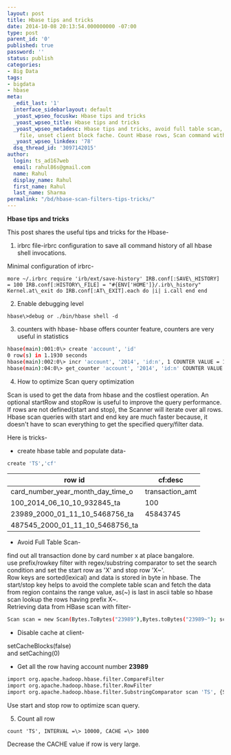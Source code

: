 ```yaml
---
layout: post
title: Hbase tips and tricks
date: 2014-10-08 20:13:54.000000000 -07:00
type: post
parent_id: '0'
published: true
password: ''
status: publish
categories:
- Big Data
tags:
- bigdata
- hbase
meta:
  _edit_last: '1'
  interface_sidebarlayout: default
  _yoast_wpseo_focuskw: Hbase tips and tricks
  _yoast_wpseo_title: Hbase tips and tricks
  _yoast_wpseo_metadesc: Hbase tips and tricks, avoid full table scan, set hbase history
    file, unset client block fache. Count Hbase rows, Scan command with RowFilter
  _yoast_wpseo_linkdex: '78'
  dsq_thread_id: '3097142015'
author:
  login: ts_ad167web
  email: rahul86s@gmail.com
  name: Rahul
  display_name: Rahul
  first_name: Rahul
  last_name: Sharma
permalink: "/bd/hbase-scan-filters-tips-tricks/"
---
```

 **Hbase tips and tricks**

 This post shares the useful tips and tricks for the Hbase-

1. irbrc file-irbrc configuration to save all command history of all hbase shell invocations.

Minimal configuration of irbrc-

```
more ~/.irbrc require 'irb/ext/save-history' IRB.conf[:SAVE\_HISTORY] = 100 IRB.conf[:HISTORY\_FILE] = "#{ENV['HOME']}/.irb\_history" Kernel.at\_exit do IRB.conf[:AT\_EXIT].each do |i| i.call end end
```
2. Enable debugging level

```
hbase\>debug or ./bin/hbase shell -d
```
3. counters with hbase- hbase offers counter feature, counters are very useful in statistics

```bash
hbase(main):001:0\> create 'account', 'id' 
0 row(s) in 1.1930 seconds 
hbase(main):002:0\> incr 'account', '2014', 'id:n', 1 COUNTER VALUE = 1 
hbase(main):04:0\> get_counter 'account', '2014', 'id:n' COUNTER VALUE = 2
```
4. How to optimize Scan query optimization

Scan is used to get the data from hbase and the costliest operation.  An optional startRow and stopRow is useful to improve the query performance. If rows are not defined(start and stop), the Scanner will iterate over all rows.  
Hbase scan queries with start and end key are much faster because, it doesn't have to scan everything to get the specified query/filter data.  

Here is tricks-

- create hbase table and populate data-

```bash
create 'TS','cf'
```

| row id| cf:desc|
--- | --- |
| card_number_year_month_day_time_o| transaction_amt|  location | type| year | month|
| 100_2014_06_10_10_932845_ta| 100| bangalore| credit| 2014| 6|
| 23989_2000_01_11_10_5468756_ta| 45843745| bangalore india| debit| 2000| 5|
| 487545_2000_01_11_10_5468756_ta| | | >| 2000| 1|

- Avoid Full Table Scan-

find out all transaction done by card number x at place bangalore.  
use prefix/rowkey filter with regex/substring comparator to set the search condition and set the start row as 'X' and stop row 'X~'.  
Row keys are sorted(lexical) and data is stored in byte in hbase. The start/stop key helps to avoid the complete table scan and fetch the data from region contains the range value, as(~) is last in ascii table so hbase scan lookup the rows having prefix X~.  
Retrieving data from HBase scan with filter-

```bash
Scan scan = new Scan(Bytes.ToBytes("23989"),Bytes.toBytes("23989~"); scan.setFilter(...);
```
- Disable cache at client-

setCacheBlocks(false)  
and setCaching(0)

- Get all the row having account number **23989**

```bash
import org.apache.hadoop.hbase.filter.CompareFilter 
import org.apache.hadoop.hbase.filter.RowFilter 
import org.apache.hadoop.hbase.filter.SubstringComparator scan 'TS', {STARTROW=\>'23989', STOPROW=\>'23989~',FILTER=\>RowFilter.new(CompareFilter::CompareOp.valueOf('EQUAL'),SubstringComparator.new('23989'))}
```

Use start and stop row to optimize scan query.

5. Count all row

```
count 'TS', INTERVAL =\> 10000, CACHE =\> 1000
```

Decrease the CACHE value if row is very large.